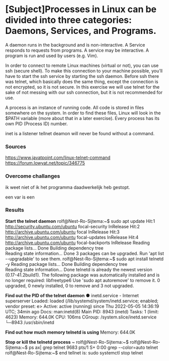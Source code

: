 # [Subject]Processes in Linux can be divided into three categories: Daemons, Services, and Programs.
A daemon runs in the background and is non-interactive. A Service responds to requests from programs. A service may be interactive. A program is run and used by users (e.g. Vim).

In order to connect to remote Linux machines (virtual or not), you can use ssh (secure shell). To make this connection to your machine possible, you’ll have to start the ssh service by starting the ssh daemon. Before ssh there was telnet, which basically does the same thing, except the connection is not encrypted, so it is not secure. In this exercise we will use telnet for the sake of not messing with our ssh connection, but it is not recommended for use.

A process is an instance of running code. All code is stored in files somewhere on the system. In order to find these files, Linux will look in the $PATH variable (more about that in a later exercise). Every process has its own PID (Process ID) number.

inet is a listener
tellnet deamon will never be found without a command. 


### Sources
https://www.javatpoint.com/linux-telnet-command
https://forum.lowyat.net/topic/346775

### Overcome challanges
ik weet niet of ik het programma daadwerkelijk heb gestopt. 

een var is een 

### Results

**Start the telnet daemon**
rolf@Nest-Ro-Sijtema:~$ sudo apt update
Hit:1 http://security.ubuntu.com/ubuntu focal-security InRelease
Hit:2 http://archive.ubuntu.com/ubuntu focal InRelease
Hit:3 http://archive.ubuntu.com/ubuntu focal-updates InRelease
Hit:4 http://archive.ubuntu.com/ubuntu focal-backports InRelease
Reading package lists... Done
Building dependency tree       
Reading state information... Done
3 packages can be upgraded. Run 'apt list --upgradable' to see them.
rolf@Nest-Ro-Sijtema:~$ sudo apt install telnetd -y
Reading package lists... Done
Building dependency tree       
Reading state information... Done
telnetd is already the newest version (0.17-41.2build1).
The following package was automatically installed and is no longer required:
  libfreetype6
Use 'sudo apt autoremove' to remove it.
0 upgraded, 0 newly installed, 0 to remove and 3 not upgraded.

**Find out the PID of the telnet daemon**
● inetd.service - Internet superserver
     Loaded: loaded (/lib/systemd/system/inetd.service; enabled; vendor preset: e>
     Active: active (running) since Thu 2022-05-05 14:36:19 UTC; 34min ago
       Docs: man:inetd(8)
   Main PID: 8943 (inetd)
      Tasks: 1 (limit: 4623)
     Memory: 644.0K
        CPU: 106ms
     CGroup: /system.slice/inetd.service
             └─8943 /usr/sbin/inetd

 **Find out how much memory telnetd is using**
              Memory: 644.0K

**Stop or kill the telnetd process**
              ~
rolf@Nest-Ro-Sijtema:~$ 
rolf@Nest-Ro-Sijtema:~$ ps ax| grep telnet
   9683 pts/1    S+     0:00 grep --color=auto telnet
rolf@Nest-Ro-Sijtema:~$
end tellnet is: sudo systemctl stop telnet 